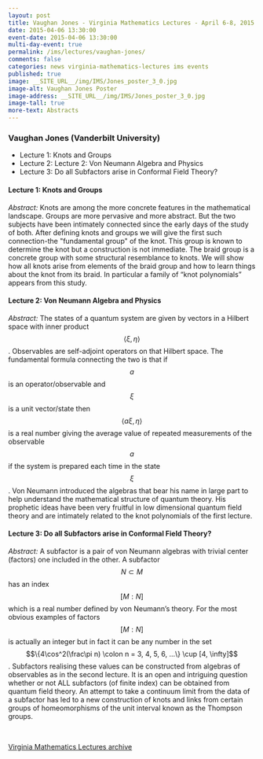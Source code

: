 ```yaml
---
layout: post
title: Vaughan Jones - Virginia Mathematics Lectures - April 6-8, 2015
date: 2015-04-06 13:30:00
event-date: 2015-04-06 13:30:00
multi-day-event: true
permalink: /ims/lectures/vaughan-jones/
comments: false
categories: news virginia-mathematics-lectures ims events
published: true
image: __SITE_URL__/img/IMS/Jones_poster_3_0.jpg
image-alt: Vaughan Jones Poster
image-address: __SITE_URL__/img/IMS/Jones_poster_3_0.jpg
image-tall: true
more-text: Abstracts
---
```


<h3 class="mt-3 mb-4">Vaughan Jones (Vanderbilt University)</h3>

- Lecture 1: Knots and Groups
- Lecture 2: Lecture 2: Von Neumann Algebra and Physics
- Lecture 3: Do all Subfactors arise in Conformal Field Theory?

<!--more-->


#### Lecture 1:  Knots and Groups

*Abstract:* Knots are among the more concrete features in the mathematical landscape. Groups are more pervasive and more abstract. But the two subjects have been intimately connected since the early days of the study of both. After defining knots and groups we will give the first such connection-the "fundamental group" of the knot. This group is known to determine the knot but a construction is not immediate. The braid group is a concrete group with some structural resemblance to knots. We will show how all knots arise from elements of the braid group and how to learn things about the knot from its braid.  In particular a family of “knot polynomials” appears from this study.


#### Lecture 2: Von Neumann Algebra and Physics

*Abstract:*  The states of a quantum system are given by vectors in a Hilbert space with inner product $$\langle \xi,\eta \rangle$$. Observables are self-adjoint operators on that Hilbert space. The fundamental formula connecting the two is that if $$a$$ is an operator/observable and $$\xi$$ is a unit vector/state then $$\langle a\xi,\eta \rangle$$ is a real number giving the average value of repeated measurements of the observable $$a$$ if the system is prepared each time in the state $$\xi$$. Von Neumann introduced the algebras that bear his name in large part to help understand the mathematical structure of quantum theory. His prophetic ideas have been very fruitful in low dimensional quantum field theory and are intimately related to the knot polynomials of the first lecture.


#### Lecture 3: Do all Subfactors arise in Conformal Field Theory?

*Abstract:* A subfactor is a pair of von Neumann algebras with trivial center (factors) one included in the other. A subfactor $$N \subset M$$ has an index $$[M : N]$$ which is a real number defined by von Neumann’s theory. For the most obvious examples of factors $$[M : N]$$ is actually an integer but in fact it can be any number in the set $$\{4\cos^2(\frac\pi n) \colon n = 3, 4, 5, 6, ...\} \cup [4, \infty]$$. Subfactors realising these values can be constructed from algebras of observables as in the second lecture. It is an open and intriguing question whether or not ALL subfactors (of finite index) can be obtained from quantum field theory. An attempt to take a continuum limit from the data of a subfactor has led to a new construction of knots and links from certain groups of homeomorphisms of the unit interval known as the Thompson groups.


<br>

[Virginia Mathematics Lectures archive]({{site.url}}/ims/lectures)
